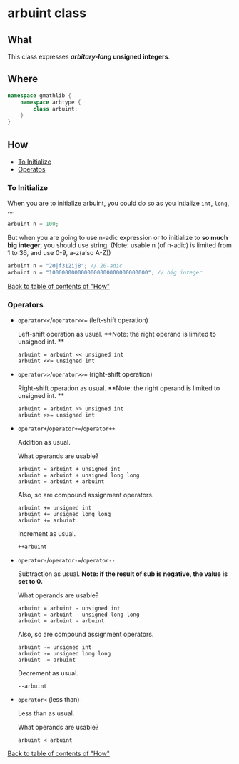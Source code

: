 # arbuint class

## What

This class expresses **_arbitary-long_ unsigned integers**.

## Where

```cpp
namespace gmathlib {
    namespace arbtype {
        class arbuint;
    }
}
```

## How

- [To Initialize](#to-initialize)
- [Operatos](#operators)

### To Initialize

When you are to initialize arbuint, you could do so as you intialize `int`, `long`, ....

```cpp
arbuint n = 100;
```

But when you are going to use n-adic expression or to initialize to **so much big integer**, you should use string. (Note: usable n (of n-adic) is limited from 1 to 36, and use 0-9, a-z(also A-Z))

```cpp
arbuint n = "20|f312ij8"; // 20-adic
arbuint n = "1000000000000000000000000000000"; // big integer
```

[Back to table of contents of "How"](#how)

### Operators

- `operator<<`/`operator<<=` (left-shift operation)

  Left-shift operation as usual. **Note: the right operand is limited to unsigned int. **

  ```
  arbuint = arbuint << unsigned int
  arbuint <<= unsigned int
  ```

- `operator>>`/`operator>>=` (right-shift operation)

  Right-shift operation as usual. **Note: the right operand is limited to unsigned int. **

  ```
  arbuint = arbuint >> unsigned int
  arbuint >>= unsigned int
  ```

- `operator+`/`operator+=`/`operator++`

  Addition as usual.

  What operands are usable?

  ```
  arbuint = arbuint + unsigned int
  arbuint = arbuint + unsigned long long
  arbuint = arbuint + arbuint
  ```

  Also, so are compound assignment operators.

  ```
  arbuint += unsigned int
  arbuint += unsigned long long
  arbuint += arbuint
  ```

  Increment as usual.

  ```
  ++arbuint
  ```

- `operator-`/`operator-=`/`operator--`

  Subtraction as usual. **Note: if the result of sub is negative, the value is set to 0.**

  What operands are usable?

  ```
  arbuint = arbuint - unsigned int
  arbuint = arbuint - unsigned long long
  arbuint = arbuint - arbuint
  ```

  Also, so are compound assignment operators.

  ```
  arbuint -= unsigned int
  arbuint -= unsigned long long
  arbuint -= arbuint
  ```

  Decrement as usual.

  ```
  --arbuint
  ```

- `operator<` (less than)

  Less than as usual.

  What operands are usable?

  ```
  arbuint < arbuint
  ```

[Back to table of contents of "How"](#how)
